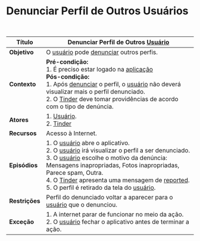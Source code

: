 # Denunciar Perfil de Outros Usuários

<br />

|Título|Denunciar Perfil de Outros [Usuário](/modelagem/lexicos#usuario)|
|------|------------------------------------|
|**Objetivo**|O [usuário](/modelagem/lexicos#usuario) pode [denunciar](/modelagem/lexicos#denunciar-usuario) outros perfis.|
|**Contexto**|**Pré-condição:**<br />1. É preciso estar logado na [aplicação](/modelagem/lexicos#tinder) <br />**Pós-condição:**<br />1. Após [denunciar](/modelagem/lexicos#denunciar-usuario) o perfil, o [usuário](/modelagem/lexicos#usuario) não deverá visualizar mais o perfil denunciado.<br />2. O [Tinder](/modelagem/lexicos#tinder) deve tomar providências de acordo com o tipo de denúncia.|
|**Atores**|1. [Usuário](/modelagem/lexicos#usuario).<br />2. [Tinder](/modelagem/lexicos#tinder)|
|**Recursos**|Acesso à Internet.|
|**Episódios**|1. O [usuário](/modelagem/lexicos#usuario) abre o aplicativo.<br />2. O [usuário](/modelagem/lexicos#usuario) irá visualizar o perfil a ser denunciado. <br />3. O [usuário](/modelagem/lexicos#usuario) escolhe o motivo da denúncia: Mensagens inapropriadas, Fotos inapropriadas, Parece spam, Outra.<br />4. O [Tinder](/modelagem/lexicos#tinder) apresenta uma mensagem de [reported](/modelagem/lexicos#reported).<br />5. O perfil é retirado da tela do [usuário](/modelagem/lexicos#usuario).|
|**Restrições**|Perfil do denunciado voltar a aparecer para o [usuário](/modelagem/lexicos#usuario) que o denunciou.|
|**Exceção**|1. A internet parar de funcionar no meio da ação.<br />2. O [usuário](/modelagem/lexicos#usuario) fechar o aplicativo antes de terminar a ação.|
